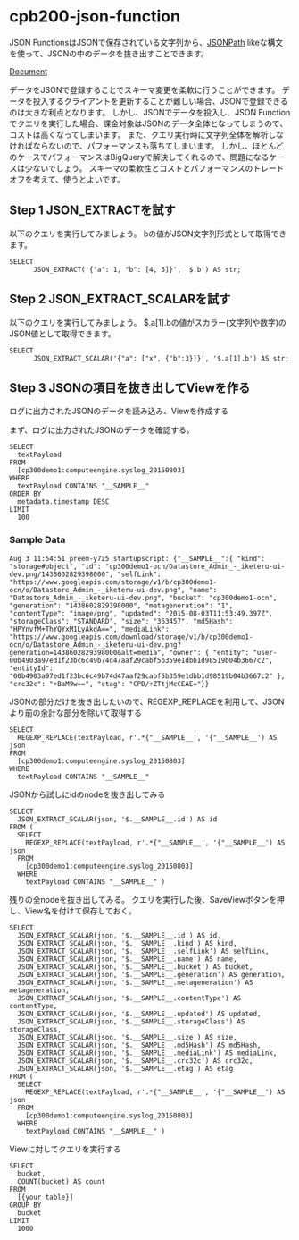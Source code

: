 # cpb200-json-function

JSON FunctionsはJSONで保存されている文字列から、[JSONPath](https://code.google.com/archive/p/jsonpath/) likeな構文を使って、JSONの中のデータを抜き出すことできます。

[Document](https://cloud.google.com/bigquery/query-reference#jsonfunctions)

データをJSONで登録することでスキーマ変更を柔軟に行うことができます。
データを投入するクライアントを更新することが難しい場合、JSONで登録できるのは大きな利点となります。
しかし、JSONでデータを投入し、JSON Functionでクエリを実行した場合、課金対象はJSONのデータ全体となってしまうので、コストは高くなってしまいます。
また、クエリ実行時に文字列全体を解析しなければならないので、パフォーマンスも落ちてしまいます。
しかし、ほとんどのケースでパフォーマンスはBigQueryで解決してくれるので、問題になるケースは少ないでしょう。
スキーマの柔軟性とコストとパフォーマンスのトレードオフを考えて、使うとよいです。

## Step 1 JSON_EXTRACTを試す

以下のクエリを実行してみましょう。
bの値がJSON文字列形式として取得できます。

```
SELECT
      JSON_EXTRACT('{"a": 1, "b": [4, 5]}', '$.b') AS str;
```

## Step 2 JSON_EXTRACT_SCALARを試す

以下のクエリを実行してみましょう。
$.a[1].bの値がスカラー(文字列や数字)のJSON値として取得できます。

```
SELECT
      JSON_EXTRACT_SCALAR('{"a": ["x", {"b":3}]}', '$.a[1].b') AS str;
```

## Step 3 JSONの項目を抜き出してViewを作る

ログに出力されたJSONのデータを読み込み、Viewを作成する

まず、ログに出力されたJSONのデータを確認する。

```
SELECT
  textPayload
FROM
  [cp300demo1:computeengine.syslog_20150803]
WHERE
  textPayload CONTAINS "__SAMPLE__"
ORDER BY
  metadata.timestamp DESC
LIMIT
  100
```

### Sample Data

```
Aug 3 11:54:51 preem-y7z5 startupscript: {"__SAMPLE__":{ "kind": "storage#object", "id": "cp300demo1-ocn/Datastore_Admin_-_iketeru-ui-dev.png/1438602829398000", "selfLink": "https://www.googleapis.com/storage/v1/b/cp300demo1-ocn/o/Datastore_Admin_-_iketeru-ui-dev.png", "name": "Datastore_Admin_-_iketeru-ui-dev.png", "bucket": "cp300demo1-ocn", "generation": "1438602829398000", "metageneration": "1", "contentType": "image/png", "updated": "2015-08-03T11:53:49.397Z", "storageClass": "STANDARD", "size": "363457", "md5Hash": "HPYnvfM+ThYQYxM1LyAkdA==", "mediaLink": "https://www.googleapis.com/download/storage/v1/b/cp300demo1-ocn/o/Datastore_Admin_-_iketeru-ui-dev.png?generation=1438602829398000&alt=media", "owner": { "entity": "user-00b4903a97ed1f23bc6c49b74d47aaf29cabf5b359e1dbb1d98519b04b3667c2", "entityId": "00b4903a97ed1f23bc6c49b74d47aaf29cabf5b359e1dbb1d98519b04b3667c2" }, "crc32c": "+BaM9w==", "etag": "CPD/+ZTtjMcCEAE="}}
```

JSONの部分だけを抜き出したいので、REGEXP_REPLACEを利用して、JSONより前の余計な部分を除いて取得する

```
SELECT
  REGEXP_REPLACE(textPayload, r'.*{"__SAMPLE__', '{"__SAMPLE__') AS json
FROM
  [cp300demo1:computeengine.syslog_20150803]
WHERE
  textPayload CONTAINS "__SAMPLE__"
```

JSONから試しにidのnodeを抜き出してみる

```
SELECT
  JSON_EXTRACT_SCALAR(json, '$.__SAMPLE__.id') AS id
FROM (
  SELECT
    REGEXP_REPLACE(textPayload, r'.*{"__SAMPLE__', '{"__SAMPLE__') AS json
  FROM
    [cp300demo1:computeengine.syslog_20150803]
  WHERE
    textPayload CONTAINS "__SAMPLE__" )
```

残りの全nodeを抜き出してみる。
クエリを実行した後、SaveViewボタンを押し、View名を付けて保存しておく。

```
SELECT
  JSON_EXTRACT_SCALAR(json, '$.__SAMPLE__.id') AS id,
  JSON_EXTRACT_SCALAR(json, '$.__SAMPLE__.kind') AS kind,
  JSON_EXTRACT_SCALAR(json, '$.__SAMPLE__.selfLink') AS selfLink,
  JSON_EXTRACT_SCALAR(json, '$.__SAMPLE__.name') AS name,
  JSON_EXTRACT_SCALAR(json, '$.__SAMPLE__.bucket') AS bucket,
  JSON_EXTRACT_SCALAR(json, '$.__SAMPLE__.generation') AS generation,
  JSON_EXTRACT_SCALAR(json, '$.__SAMPLE__.metageneration') AS metageneration,
  JSON_EXTRACT_SCALAR(json, '$.__SAMPLE__.contentType') AS contentType,
  JSON_EXTRACT_SCALAR(json, '$.__SAMPLE__.updated') AS updated,
  JSON_EXTRACT_SCALAR(json, '$.__SAMPLE__.storageClass') AS storageClass,
  JSON_EXTRACT_SCALAR(json, '$.__SAMPLE__.size') AS size,
  JSON_EXTRACT_SCALAR(json, '$.__SAMPLE__.md5Hash') AS md5Hash,
  JSON_EXTRACT_SCALAR(json, '$.__SAMPLE__.mediaLink') AS mediaLink,
  JSON_EXTRACT_SCALAR(json, '$.__SAMPLE__.crc32c') AS crc32c,
  JSON_EXTRACT_SCALAR(json, '$.__SAMPLE__.etag') AS etag
FROM (
  SELECT
    REGEXP_REPLACE(textPayload, r'.*{"__SAMPLE__', '{"__SAMPLE__') AS json
  FROM
    [cp300demo1:computeengine.syslog_20150803]
  WHERE
    textPayload CONTAINS "__SAMPLE__" )
```

Viewに対してクエリを実行する

```
SELECT
  bucket,
  COUNT(bucket) AS count
FROM
  [{your table}]
GROUP BY
  bucket
LIMIT
  1000
```
